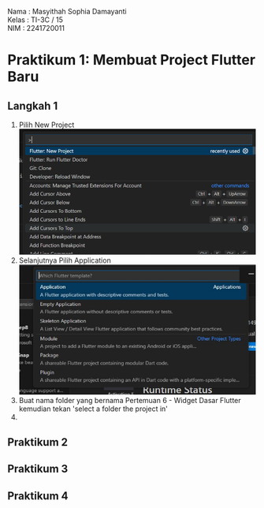 
Nama        : Masyithah Sophia Damayanti        
Kelas       : TI-3C / 15        
NIM         : 2241720011        

# Praktikum 1: Membuat Project Flutter Baru 

## Langkah 1
1. Pilih New Project
![alt text](image.png)      
2. Selanjutnya Pilih Application       
![alt text](image.jpg)      
3. Buat nama folder yang bernama Pertemuan 6 - Widget Dasar Flutter kemudian tekan 'select a folder the project in' 
4. 



## Praktikum 2      

## Praktikum 3      

## Praktikum 4
